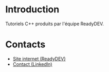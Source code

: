 # Introduction
Tutoriels C++ produits par l'équipe ReadyDEV.

# Contacts
* [Site internet (ReadyDEV)](https://readydev.ovh/home 'Accédez aux Tutoriels')
* [Contact (LinkedIn)](https://readydev.ovh/home 'Envoyez un message')
